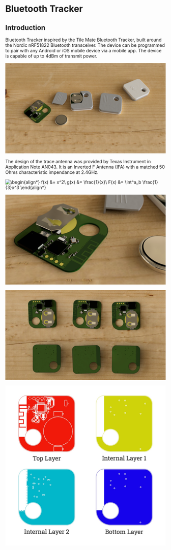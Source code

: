 # Bluetooth Tracker

## Introduction
Bluetooth Tracker inspired by the Tile Mate Bluetooth Tracker, built around the Nordic nRF51822 Bluetooth transceiver. The device can be programmed to pair with any Android or iOS mobile device via a mobile app. The device is capable of up to 4dBm of transmit power.

![Bluetooth Tracker PCB with enclosure.](media/scene1.jpg)

The design of the trace antenna was provided by Texas Instrument in Application Note AN043. It is an Inverted F Antenna (IFA) with a matched 50 Ohms characteristic impendance at 2.4GHz.

![\begin{align*}   f(x) &= x^2\\   g(x) &= \frac{1}{x}\\   F(x) &= \int^a_b \frac{1}{3}x^3 \end{align*}](https://render.githubusercontent.com/render/math?math=%5Cbegin%7Balign*%7D%20%20%20f(x)%20%26%3D%20x%5E2%5C%5C%20%20%20g(x)%20%26%3D%20%5Cfrac%7B1%7D%7Bx%7D%5C%5C%20%20%20F(x)%20%26%3D%20%5Cint%5Ea_b%20%5Cfrac%7B1%7D%7B3%7Dx%5E3%20%5Cend%7Balign*%7D)

![Bleutooth Tracker PCB close up.](media/scene3.jpg)


![Bluetooth Tracker PCB, top and bottom.](media/scene4.jpg)



![PCB copper layers.](media/copper-layers.jpg)
